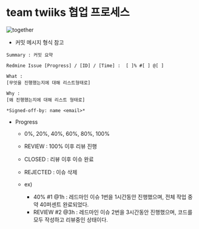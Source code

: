 # team twiiks 협업 프로세스

![together](./together.jpg)

- 커밋 메시지 형식 참고
```
Summary : 커밋 요약

Redmine Issue [Progress] / [ID] / [Time] :  [ ]% #[ ] @[ ]

What :
[무엇을 진행했는지에 대해 리스트형태로]

Why :
[왜 진행했는지에 대해 리스트 형태로]

*Signed-off-by: name <email>*

```

- Progress

    - 0%, 20%, 40%, 60%, 80%, 100%
    - REVIEW : 100% 이후 리뷰 진행
    - CLOSED : 리뷰 이후 이슈 완료
    - REJECTED : 이슈 삭제

    - ex)
        - 40% #1 @1h : 레드마인 이슈 1번을 1시간동안 진행했으며, 전체 작업 중 약 40퍼센트 완료되었다.
        - REVIEW #2 @3h : 레드마인 이슈 2번을 3시간동안 진행했으며, 코드를 모두 작성하고 리뷰중인 상태이다.


